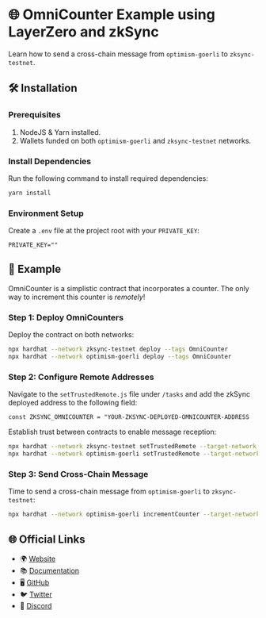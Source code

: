# 🌐 OmniCounter Example using LayerZero and zkSync 

Learn how to send a cross-chain message from `optimism-goerli` to `zksync-testnet`.

## 🛠 Installation

### Prerequisites
1. NodeJS & Yarn installed.
2. Wallets funded on both `optimism-goerli` and `zksync-testnet` networks.

### Install Dependencies
Run the following command to install required dependencies:
```bash
yarn install
```

### Environment Setup
Create a `.env` file at the project root with your `PRIVATE_KEY`:
```env
PRIVATE_KEY=""
```

## 🚀 Example

OmniCounter is a simplistic contract that incorporates a counter. The only way to increment this counter is *remotely*!

### Step 1: Deploy OmniCounters

Deploy the contract on both networks:

```bash
npx hardhat --network zksync-testnet deploy --tags OmniCounter
npx hardhat --network optimism-goerli deploy --tags OmniCounter
```

### Step 2: Configure Remote Addresses

Navigate to the `setTrustedRemote.js` file under `/tasks` and add the zkSync deployed address to the following field:
```
const ZKSYNC_OMNICOUNTER = "YOUR-ZKSYNC-DEPLOYED-OMNICOUNTER-ADDRESS
```

Establish trust between contracts to enable message reception:

```bash
npx hardhat --network zksync-testnet setTrustedRemote --target-network optimism-goerli --contract OmniCounter
npx hardhat --network optimism-goerli setTrustedRemote --target-network zksync-testnet --contract OmniCounter
```

### Step 3: Send Cross-Chain Message

Time to send a cross-chain message from `optimism-goerli` to `zksync-testnet`:

```bash
npx hardhat --network optimism-goerli incrementCounter --target-network zksync-testnet
```

## 🌐 Official Links

- 🌍 [Website](https://zksync.io/)
- 📚 [Documentation](https://v2-docs.zksync.io/dev/)
- 🖥 [GitHub](https://github.com/matter-labs)
- 🐦 [Twitter](https://twitter.com/zksync)
- 💬 [Discord](https://discord.gg/nMaPGrDDwk)
